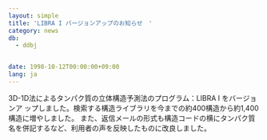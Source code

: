 ```yaml
---
layout: simple
title: 'LIBRA I バージョンアップのお知らせ　'
category: news
db:
  - ddbj


date: 1998-10-12T00:00:00+09:00
lang: ja
---
```


3D-1D法によるタンパク質の立体構造予測法のプログラム：LIBRA I をバージョンア ップしました。検索する構造ライブラリを今までの約400構造から約1,400構造に増やしました。 また、返信メールの形式も構造コードの横にタンパク質名を併記するなど、利用者の声を反映したものに改良しました。
